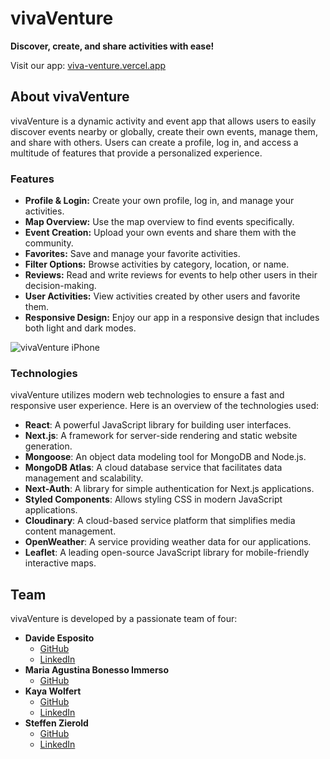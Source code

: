 # vivaVenture

**Discover, create, and share activities with ease!**

Visit our app: [viva-venture.vercel.app](https://viva-venture.vercel.app)

## About vivaVenture

vivaVenture is a dynamic activity and event app that allows users to easily discover events nearby or globally, create their own events, manage them, and share with others. Users can create a profile, log in, and access a multitude of features that provide a personalized experience.

### Features

- **Profile & Login:** Create your own profile, log in, and manage your activities.
- **Map Overview:** Use the map overview to find events specifically.
- **Event Creation:** Upload your own events and share them with the community.
- **Favorites:** Save and manage your favorite activities.
- **Filter Options:** Browse activities by category, location, or name.
- **Reviews:** Read and write reviews for events to help other users in their decision-making.
- **User Activities:** View activities created by other users and favorite them.
- **Responsive Design:** Enjoy our app in a responsive design that includes both light and dark modes.

![vivaVenture iPhone](https://github.com/user-attachments/assets/de404440-8d7e-4b48-b594-abaf6ad45758)

### Technologies

vivaVenture utilizes modern web technologies to ensure a fast and responsive user experience. Here is an overview of the technologies used:

- **React**: A powerful JavaScript library for building user interfaces.
- **Next.js**: A framework for server-side rendering and static website generation.
- **Mongoose**: An object data modeling tool for MongoDB and Node.js.
- **MongoDB Atlas**: A cloud database service that facilitates data management and scalability.
- **Next-Auth**: A library for simple authentication for Next.js applications.
- **Styled Components**: Allows styling CSS in modern JavaScript applications.
- **Cloudinary**: A cloud-based service platform that simplifies media content management.
- **OpenWeather**: A service providing weather data for our applications.
- **Leaflet**: A leading open-source JavaScript library for mobile-friendly interactive maps.

## Team

vivaVenture is developed by a passionate team of four:

- **Davide Esposito**
  - [GitHub](https://github.com/davide-esposito)
  - [LinkedIn](https://www.linkedin.com/in/davideesp/)
- **Maria Agustina Bonesso Immerso**
  - [GitHub](https://github.com/agustina-bonesso)
- **Kaya Wolfert**
  - [GitHub](https://github.com/KayaWolfert)
  - [LinkedIn](https://www.linkedin.com/in/kaya-wolfert-78a365325/)
- **Steffen Zierold**
  - [GitHub](https://github.com/e-Steffen)
  - [LinkedIn](https://www.linkedin.com/in/steffen-zierold/)
